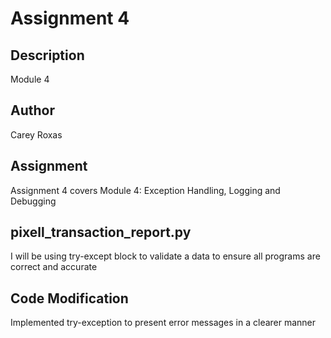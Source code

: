 # Assignment 4

## Description

Module 4

## Author

Carey Roxas
## Assignment

Assignment 4 covers Module 4: Exception Handling, Logging and Debugging 

## pixell_transaction_report.py

I will be using try-except block to validate a data to ensure all programs are correct and accurate

## Code Modification

Implemented try-exception to present error messages in a clearer manner
